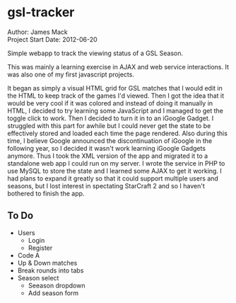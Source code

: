 gsl-tracker
===========

Author: James Mack  
Project Start Date: 2012-06-20  

Simple webapp to track the viewing status of a GSL Season.

This was mainly a learning exercise in AJAX and web service interactions. It was also one of my first javascript projects.

It began as simply a visual HTML grid for GSL matches that I would edit in the HTML to keep track of the games I'd viewed.
Then I got the idea that it would be very cool if it was colored and instead of doing it manually in HTML, I decided to try learning some JavaScript and I managed to get the toggle click to work.
Then I decided to turn it in to an iGoogle Gadget. I struggled with this part for awhile but I could never get the state to be effectively stored and loaded each time the page rendered. Also during this time, I believe Google announced the discontinuation of iGoogle in the following year, so I decided it wasn't work learning iGoogle Gadgets anymore.
Thus I took the XML version of the app and migrated it to a standalone web app I could run on my server. I wrote the service in PHP to use MySQL to store the state and I learned some AJAX to get it working.
I had plans to expand it greatly so that it could support multiple users and seasons, but I lost interest in spectating StarCraft 2 and so I haven't bothered to finish the app.


To Do
-----
- Users
    - Login
    - Register
- Code A
- Up & Down matches
- Break rounds into tabs
- Season select
    - Seeason dropdown
    - Add season form

